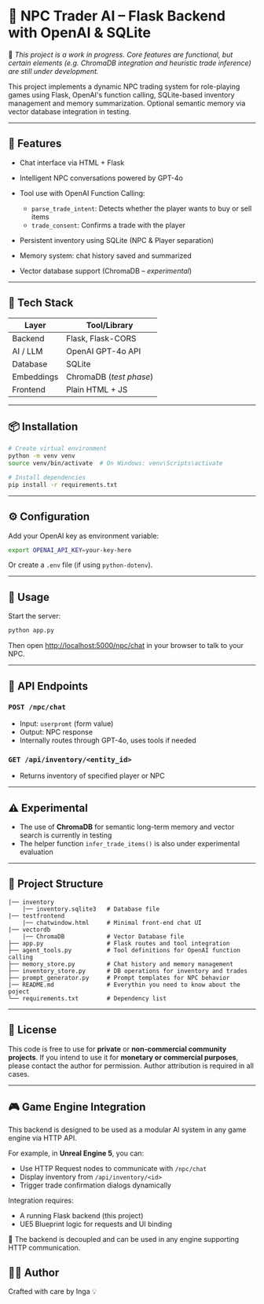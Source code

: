 # 🧠 NPC Trader AI – Flask Backend with OpenAI & SQLite

🚧 *This project is a work in progress. Core features are functional, but certain elements (e.g. ChromaDB integration and heuristic trade inference) are still under development.*

This project implements a dynamic NPC trading system for role-playing games using Flask, OpenAI's function calling, SQLite-based inventory management and memory summarization. Optional semantic memory via vector database integration in testing.

---

## 🚀 Features

* Chat interface via HTML + Flask
* Intelligent NPC conversations powered by GPT-4o
* Tool use with OpenAI Function Calling:

  * `parse_trade_intent`: Detects whether the player wants to buy or sell items
  * `trade_consent`: Confirms a trade with the player
* Persistent inventory using SQLite (NPC & Player separation)
* Memory system: chat history saved and summarized
* Vector database support (ChromaDB – *experimental*)

---

## 🧰 Tech Stack

| Layer      | Tool/Library            |
| ---------- | ----------------------- |
| Backend    | Flask, Flask-CORS       |
| AI / LLM   | OpenAI GPT-4o API       |
| Database   | SQLite                  |
| Embeddings | ChromaDB (*test phase*) |
| Frontend   | Plain HTML + JS         |

---

## 📦 Installation

```bash
# Create virtual environment
python -m venv venv
source venv/bin/activate  # On Windows: venv\Scripts\activate

# Install dependencies
pip install -r requirements.txt
```

---

## ⚙️ Configuration

Add your OpenAI key as environment variable:

```bash
export OPENAI_API_KEY=your-key-here
```

Or create a `.env` file (if using `python-dotenv`).

---

## 💬 Usage

Start the server:

```bash
python app.py
```

Then open [http://localhost:5000/npc/chat](http://localhost:5000/npc/chat) in your browser to talk to your NPC.

---

## 🧪 API Endpoints

### `POST /npc/chat`

* Input: `userpromt` (form value)
* Output: NPC response
* Internally routes through GPT-4o, uses tools if needed

### `GET /api/inventory/<entity_id>`

* Returns inventory of specified player or NPC

---

## ⚠️ Experimental

* The use of **ChromaDB** for semantic long-term memory and vector search is currently in testing
* The helper function `infer_trade_items()` is also under experimental evaluation

---

## 📁 Project Structure

```
|── inventory
    |── inventory.sqlite3   # Database file
|── testfrontend
    |── chatwindow.html     # Minimal front-end chat UI
|── vectordb
    |── ChromaDB            # Vector Database file
├── app.py                  # Flask routes and tool integration
├── agent_tools.py          # Tool definitions for OpenAI function calling
├── memory_store.py         # Chat history and memory management
├── inventory_store.py      # DB operations for inventory and trades
├── prompt_generator.py     # Prompt templates for NPC behavior
|── README.md               # Everythin you need to know about the poject
└── requirements.txt        # Dependency list
```

---

## 📝 License

This code is free to use for **private** or **non-commercial community projects**.
If you intend to use it for **monetary or commercial purposes**, please contact the author for permission.
Author attribution is required in all cases.

---

## 🎮 Game Engine Integration

This backend is designed to be used as a modular AI system in any game engine via HTTP API.

For example, in **Unreal Engine 5**, you can:

* Use HTTP Request nodes to communicate with `/npc/chat`
* Display inventory from `/api/inventory/<id>`
* Trigger trade confirmation dialogs dynamically

Integration requires:

* A running Flask backend (this project)
* UE5 Blueprint logic for requests and UI binding

🧩 The backend is decoupled and can be used in any engine supporting HTTP communication.

## 🙋‍♀️ Author

Crafted with care by Inga 💡
